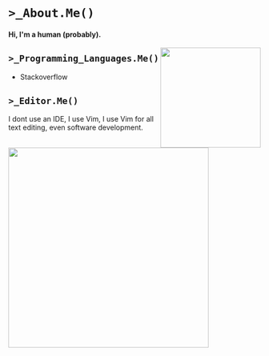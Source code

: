 # `>_About.Me()`
#### Hi, I'm a human (probably).

<img align="right" src="https://doy2mn9upadnk.cloudfront.net/uploads/default/original/4X/2/7/4/274d40f45b3f56a908c194f494eec2319ca3063b.gif" alt="" width="200px">

## `>_Programming_Languages.Me()`
- Stackoverflow


## `>_Editor.Me()`
I dont use an IDE, I use Vim, I use Vim for all text editing, even software development.


<img align="left" src="https://img.devrant.com/devrant/rant/r_2080368_znDCZ.jpg" alt="" width="400px">
